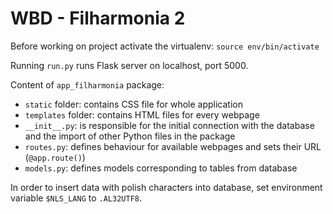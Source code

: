 # WBD - Filharmonia 2

Before working on project activate the virtualenv:
`source env/bin/activate`

Running `run.py` runs Flask server on localhost, port 5000.

Content of `app_filharmonia` package:
- `static` folder: contains CSS file for whole application
- `templates` folder: contains HTML files for every webpage
- `__init__.py`: is responsible for the initial connection with the database and the import of other Python files in the package
- `routes.py`: defines behaviour for available webpages and sets their URL (`@app.route()`)
- `models.py`: defines models corresponding to tables from database

In order to insert data with polish characters into database, set environment variable `$NLS_LANG` to 
`.AL32UTF8`.

